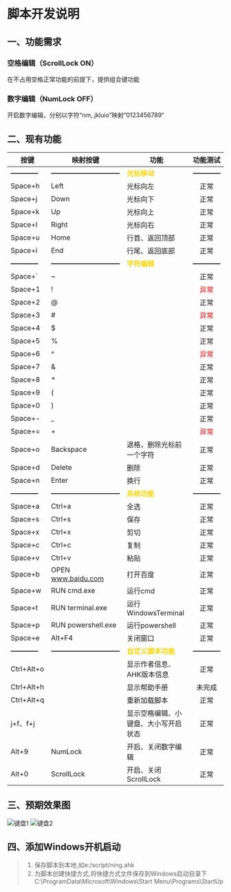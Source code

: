 # 脚本开发说明
<!--注释信息-->


## 一、功能需求  

### 空格编辑（ScrollLock ON）
在不占用空格正常功能的前提下，提供组合键功能

  

### 数字编辑（NumLock OFF）
开启数字编辑，分别以字符“nm,.jkluio”映射”0123456789“  





## 二、现有功能

按键|映射按键|功能|功能测试
--|--|--|:--:
**————**|**——————————**|**<font color=gold>光标移动</font>**|**————**
Space+h|Left|光标向左|正常
Space+j|Down|光标向下|正常
Space+k|Up|光标向上|正常
Space+l|Right|光标向右|正常
Space+u|Home|行首、返回顶部|正常
Space+i|End|行尾、返回底部|正常
**————**|**——————————**|**<font color=gold>字符编辑</font>**|**————**
Space+`|~||正常
Space+1|!||<font color=red>异常</font>
Space+2|@||正常
Space+3|#||<font color=red>异常</font>
Space+4|$||正常
Space+5|%||正常
Space+6|^||<font color=red>异常</font>
Space+7|&||正常
Space+8|*||正常
Space+9|(||正常
Space+0|)||正常
Space+-|_||正常
Space+=|+||<font color=red>异常</font>
Space+o|Backspace|退格，删除光标前一个字符|正常
Space+d|Delete|删除|正常
Space+n|Enter|换行|正常
**————**|**——————————**|**<font color=gold>系统功能</font>**|**————**
Space+a|Ctrl+a|全选|正常
Space+s|Ctrl+s|保存|正常
Space+x|Ctrl+x|剪切|正常
Space+c|Ctrl+c|复制|正常
Space+v|Ctrl+v|粘贴|正常
Space+b|OPEN www.baidu.com|打开百度|正常
Space+w|RUN cmd.exe|运行cmd|正常
Space+t|RUN terminal.exe|运行WindowsTerminal|正常
Space+p|RUN powershell.exe|运行powershell|正常
Space+e|Alt+F4|关闭窗口|正常
**————**|**——————————**|**<font color=gold>自定义脚本功能</font>**|**————**
Ctrl+Alt+o||显示作者信息、AHK版本信息|正常
Ctrl+Alt+h||显示帮助手册|未完成
Ctrl+Alt+q||重新加载脚本|正常
j+f、f+j||显示空格编辑、小键盘、大小写开启状态|正常
Alt+9|NumLock|开启、关闭数字编辑|正常
Alt+0|ScrollLock|开启、关闭ScrollLock|正常





## 三、预期效果图

![键盘1](../ahk-code/image/键盘1.png)
![键盘2](../ahk-code/image/键盘2.png)





## 四、添加Windows开机启动

> 1. 保存脚本到本地,如e:/script/ning.ahk
> 2. 为脚本创建快捷方式,将快捷方式文件保存到Windows启动目录下  
C:\ProgramData\Microsoft\Windows\Start Menu\Programs\StartUp

